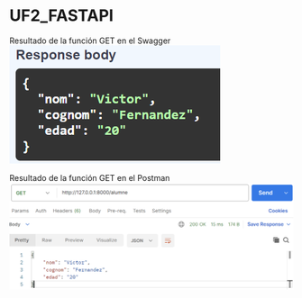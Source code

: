 # UF2_FASTAPI

Resultado de la función GET en el Swagger
![GET SWAGGER](swagger_get.png)

Resultado de la función GET en el Postman
![GET POSTMAN](postman_get.png)